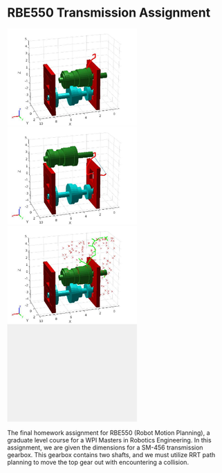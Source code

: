 # RBE550 Transmission Assignment

<img src="doc/img/pose_1.jpg" width=300/>
<img src="doc/img/pose_4.jpg" width=300/>
<img src="doc/img/plan.jpg" width=300/>
<img src="path.gif" width=300/>

The final homework assignment for RBE550 (Robot Motion Planning), a graduate level course for a WPI Masters in Robotics Engineering. In this assignment, we are given the dimensions for a SM-456 transmission gearbox. This gearbox contains two shafts, and we must utilize RRT path planning to move the top gear out with encountering a collision.